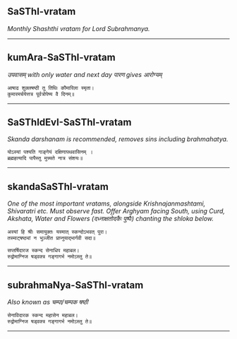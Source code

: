 ## SaSThI-vratam
_Monthly Shashthi vratam for Lord Subrahmanya._

---
## kumAra-SaSThI-vratam
_उपवासम् with only water and next day पारण gives आरोग्यम्_

```
आषाढ शुक्लषष्ठी तु तिथिः कौमारिला स्मृता।
कुमारमर्चयेत्तत्र पूर्वत्रोपेष्य वै दिनम्॥
```

---
## SaSThIdEvI-SaSThI-vratam
_Skanda darshanam is recommended, removes sins including brahmahatya._

```
योऽस्यां पश्यति गाङ्गेयं दक्षिणापथवासिनम् ।
ब्रह्महत्यादि पापैस्तु मुच्यते नात्र संशयः॥
```

---
## skandaSaSThI-vratam
_One of the most important vratams, alongside Krishnajanmashtami, Shivaratri etc. Must observe fast. Offer Arghyam facing South, using Curd, Akshata, Water and Flowers (दध्नाक्षतोदकैः पुष्पैः) chanting the shloka below._

```
अस्यां हि श्रीः समायुक्तः यस्मात् स्कन्दोऽभवत् पुरा।
तस्माट्षष्ठ्यां न भुञ्जीत प्राप्नुयाद्भार्गवी सदा॥

सप्तर्षिदारज स्कन्द सेनाधिप महाबल।
रुद्रोमाग्निज षड्वक्त्र गङ्गागर्भ नमोऽस्तु ते॥
```

---
## subrahmaNya-SaSThI-vratam
_Also known as चम्पा/चम्पक षष्ठी_

```
सेनाविदारक स्कन्द महासेन महाबल।
रुद्रोमाग्निज षड्वक्त्र गङ्गागर्भ नमोऽस्तु ते॥
```

---
